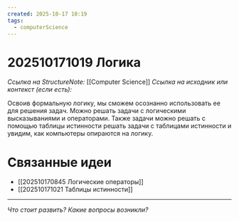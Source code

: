 ```yaml
---
created: 2025-10-17 10:19
tags:
  - computerScience
---
```

# 202510171019 Логика

*Ссылка на StructureNote:* [[Computer Science]]
*Ссылка на исходник или контекст (если есть):* 

Освоив формальную логику, мы сможем осознанно использовать ее для решения задач. Можно решать задачи  с логическими высказываниями и операторами. Также задачи можно решать с помощью таблицы истинности решать задачи с таблицами истинности и увидим, как компьютеры опираются на логику.

# Связанные идеи

- [[202510170845 Логические операторы]]
- [[202510171021 Таблицы истинности]] 
---

*Что стоит развить? Какие вопросы возникли?*
